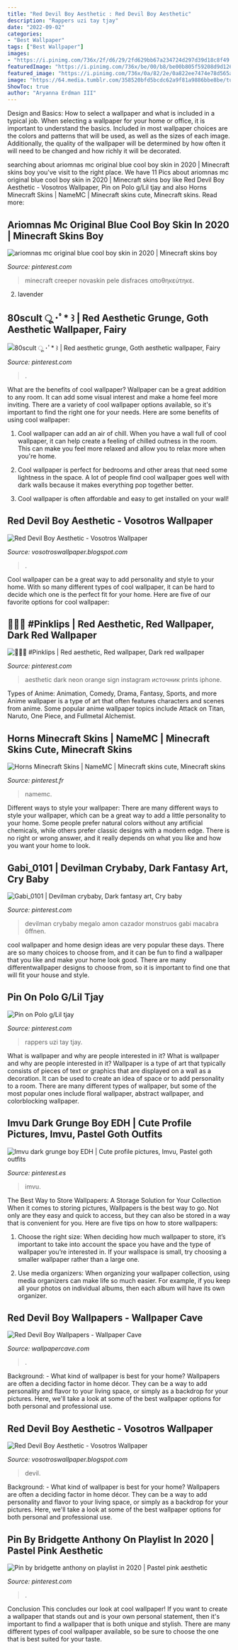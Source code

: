 ```yaml
---
title: "Red Devil Boy Aesthetic : Red Devil Boy Aesthetic"
description: "Rappers uzi tay tjay"
date: "2022-09-02"
categories:
- "Best Wallpaper"
tags: ["Best Wallpaper"]
images:
- "https://i.pinimg.com/736x/2f/d6/29/2fd629bb67a234724d297d39d18c8f49.jpg"
featuredImage: "https://i.pinimg.com/736x/be/00/b8/be00b805f59208d9d126c3626f4af40f.jpg"
featured_image: "https://i.pinimg.com/736x/0a/82/2e/0a822ee7474e78d565aede91f6d6de57.jpg"
image: "https://64.media.tumblr.com/358520bfd5bcdc62a9f81a9886bbe8be/tumblr_pqmysjBqwl1vdn8vl_1280.jpg"
ShowToc: true
author: "Aryanna Erdman III"
---
```



Design and Basics: How to select a wallpaper and what is included in a typical job.
When selecting a wallpaper for your home or office, it is important to understand the basics. Included in most wallpaper choices are the colors and patterns that will be used, as well as the sizes of each image. Additionally, the quality of the wallpaper will be determined by how often it will need to be changed and how richly it will be decorated.

	

		
searching about ariomnas mc original blue cool boy skin in 2020 | Minecraft skins boy you've visit to the right place. We have 11 Pics about ariomnas mc original blue cool boy skin in 2020 | Minecraft skins boy like Red Devil Boy Aesthetic - Vosotros Wallpaper, Pin on Polo g/Lil tjay and also Horns Minecraft Skins | NameMC | Minecraft skins cute, Minecraft skins. Read more:
		
    
## Ariomnas Mc Original Blue Cool Boy Skin In 2020 | Minecraft Skins Boy

<img loading=lazy src="https://i.pinimg.com/736x/c6/86/a3/c686a35d3db28650fc796eb80122e966.jpg" onerror="this.onerror=null;this.src='https://tse4.mm.bing.net/th?id=OIP.h1csq-kfA0e5OHaPF2JUgwAAAA&amp;pid=15.1';" alt="ariomnas mc original blue cool boy skin in 2020 | Minecraft skins boy">

_Source: pinterest.com_

>minecraft creeper novaskin pele disfraces αποθηκεύτηκε. 

	

2. lavender 

    
## 80scult ू ･ﾟ* ꒱ | Red Aesthetic Grunge, Goth Aesthetic Wallpaper, Fairy

<img loading=lazy src="https://i.pinimg.com/736x/2f/d6/29/2fd629bb67a234724d297d39d18c8f49.jpg" onerror="this.onerror=null;this.src='https://tse2.mm.bing.net/th?id=OIP.bnIobIj4pNbwuJbWcn7RGwHaNI&amp;pid=15.1';" alt="80scult ू ･ﾟ* ꒱ | Red aesthetic grunge, Goth aesthetic wallpaper, Fairy">

_Source: pinterest.com_

>. 

	

What are the benefits of cool wallpaper?
Wallpaper can be a great addition to any room. It can add some visual interest and make a home feel more inviting. There are a variety of cool wallpaper options available, so it's important to find the right one for your needs. Here are some benefits of using cool wallpaper: 
1. Cool wallpaper can add an air of chill. When you have a wall full of cool wallpaper, it can help create a feeling of chilled outness in the room. This can make you feel more relaxed and allow you to relax more when you're home. 

2. Cool wallpaper is perfect for bedrooms and other areas that need some lightness in the space. A lot of people find cool wallpaper goes well with dark walls because it makes everything pop together better. 

3. Cool wallpaper is often affordable and easy to get installed on your wall!

    
## Red Devil Boy Aesthetic - Vosotros Wallpaper

<img loading=lazy src="https://64.media.tumblr.com/358520bfd5bcdc62a9f81a9886bbe8be/tumblr_pqmysjBqwl1vdn8vl_1280.jpg" onerror="this.onerror=null;this.src='https://tse4.mm.bing.net/th?id=OIP.3OfMhaVGC1U6HM4zUwholwHaHa&amp;pid=15.1';" alt="Red Devil Boy Aesthetic - Vosotros Wallpaper">

_Source: vosotroswallpaper.blogspot.com_

>. 

	

Cool wallpaper can be a great way to add personality and style to your home. With so many different types of cool wallpaper, it can be hard to decide which one is the perfect fit for your home. Here are five of our favorite options for cool wallpaper: 

    
## 💋💋💋 #Pinklips | Red Aesthetic, Red Wallpaper, Dark Red Wallpaper

<img loading=lazy src="https://i.pinimg.com/736x/be/00/b8/be00b805f59208d9d126c3626f4af40f.jpg" onerror="this.onerror=null;this.src='https://tse1.mm.bing.net/th?id=OIP.m_r0_LmsMx19qskP4ecFJAHaNK&amp;pid=15.1';" alt="💋💋💋 #Pinklips | Red aesthetic, Red wallpaper, Dark red wallpaper">

_Source: pinterest.com_

>aesthetic dark neon orange sign instagram источник prints iphone. 

	

Types of Anime: Animation, Comedy, Drama, Fantasy, Sports, and more
Anime wallpaper is a type of art that often features characters and scenes from anime. Some popular anime wallpaper topics include Attack on Titan, Naruto, One Piece, and Fullmetal Alchemist.

    
## Horns Minecraft Skins | NameMC | Minecraft Skins Cute, Minecraft Skins

<img loading=lazy src="https://i.pinimg.com/736x/95/af/25/95af2582f8c1892ae20befce85d39656.jpg" onerror="this.onerror=null;this.src='https://tse4.mm.bing.net/th?id=OIP.A2HMJh5cKBlDYWvfDu4H1wAAAA&amp;pid=15.1';" alt="Horns Minecraft Skins | NameMC | Minecraft skins cute, Minecraft skins">

_Source: pinterest.fr_

>namemc. 

	

Different ways to style your wallpaper:
There are many different ways to style your wallpaper, which can be a great way to add a little personality to your home. Some people prefer natural colors without any artificial chemicals, while others prefer classic designs with a modern edge. There is no right or wrong answer, and it really depends on what you like and how you want your home to look.

    
## Gabi_0101 | Devilman Crybaby, Dark Fantasy Art, Cry Baby

<img loading=lazy src="https://i.pinimg.com/736x/ff/42/b6/ff42b6be8f9dab79a9b10fb7600b8c78.jpg" onerror="this.onerror=null;this.src='https://tse1.mm.bing.net/th?id=OIP.Ov7WQbj4wru6yfLdu2-gIwHaLH&amp;pid=15.1';" alt="Gabi_0101 | Devilman crybaby, Dark fantasy art, Cry baby">

_Source: pinterest.com_

>devilman crybaby megalo amon cazador monstruos gabi macabra öffnen. 

	

cool wallpaper and home design ideas are very popular these days. There are so many choices to choose from, and it can be fun to find a wallpaper that you like and make your home look good. There are many differentwallpaper designs to choose from, so it is important to find one that will fit your house and style.

    
## Pin On Polo G/Lil Tjay

<img loading=lazy src="https://i.pinimg.com/736x/ee/0d/c1/ee0dc10c9c0ead4d8c8109491d577b40.jpg" onerror="this.onerror=null;this.src='https://tse2.mm.bing.net/th?id=OIP.iRwBR0s5J7xddIzkpJhCTAHaKn&amp;pid=15.1';" alt="Pin on Polo g/Lil tjay">

_Source: pinterest.com_

>rappers uzi tay tjay. 

	

What is wallpaper and why are people interested in it?
What is wallpaper and why are people interested in it?
Wallpaper is a type of art that typically consists of pieces of text or graphics that are displayed on a wall as a decoration. It can be used to create an idea of space or to add personality to a room. There are many different types of wallpaper, but some of the most popular ones include floral wallpaper, abstract wallpaper, and colorblocking wallpaper.

    
## Imvu Dark Grunge Boy EDH | Cute Profile Pictures, Imvu, Pastel Goth Outfits

<img loading=lazy src="https://i.pinimg.com/736x/0a/82/2e/0a822ee7474e78d565aede91f6d6de57.jpg" onerror="this.onerror=null;this.src='https://tse2.mm.bing.net/th?id=OIP.khsUs8NDuxMlpFr6u21ywQHaKC&amp;pid=15.1';" alt="Imvu dark grunge boy EDH | Cute profile pictures, Imvu, Pastel goth outfits">

_Source: pinterest.es_

>imvu. 

	

The Best Way to Store Wallpapers: A Storage Solution for Your Collection
When it comes to storing pictures, Wallpapers is the best way to go. Not only are they easy and quick to access, but they can also be stored in a way that is convenient for you. Here are five tips on how to store wallpapers:
1) Choose the right size: When deciding how much wallpaper to store, it’s important to take into account the space you have and the type of wallpaper you’re interested in. If your wallspace is small, try choosing a smaller wallpaper rather than a large one.

2) Use media organizers: When organizing your wallpaper collection, using media organizers can make life so much easier. For example, if you keep all your photos on individual albums, then each album will have its own organizer.

    
## Red Devil Boy Wallpapers - Wallpaper Cave

<img loading=lazy src="https://wallpapercave.com/wp/wp9708071.jpg" onerror="this.onerror=null;this.src='https://tse2.mm.bing.net/th?id=OIP.Tygve3miL9NyPy7X6YVCRAHaQC&amp;pid=15.1';" alt="Red Devil Boy Wallpapers - Wallpaper Cave">

_Source: wallpapercave.com_

>. 

	

Background: - What kind of wallpaper is best for your home?
Wallpapers are often a deciding factor in home décor. They can be a way to add personality and flavor to your living space, or simply as a backdrop for your pictures. Here, we'll take a look at some of the best wallpaper options for both personal and professional use.

    
## Red Devil Boy Aesthetic - Vosotros Wallpaper

<img loading=lazy src="https://lookaside.fbsbx.com/lookaside/crawler/media/?media_id=104461650912440" onerror="this.onerror=null;this.src='https://tse3.mm.bing.net/th?id=OIP.AGxuW8__NxUfWgWf02bx7gAAAA&amp;pid=15.1';" alt="Red Devil Boy Aesthetic - Vosotros Wallpaper">

_Source: vosotroswallpaper.blogspot.com_

>devil. 

	

Background: - What kind of wallpaper is best for your home?
Wallpapers are often a deciding factor in home décor. They can be a way to add personality and flavor to your living space, or simply as a backdrop for your pictures. Here, we'll take a look at some of the best wallpaper options for both personal and professional use.

    
## Pin By Bridgette Anthony On Playlist In 2020 | Pastel Pink Aesthetic

<img loading=lazy src="https://i.pinimg.com/736x/a5/78/d9/a578d98cf08a3a3acc3d6555c3898c15.jpg" onerror="this.onerror=null;this.src='https://tse2.mm.bing.net/th?id=OIP.8dCk3Yas9UcNc-Aeu6CDQwAAAA&amp;pid=15.1';" alt="Pin by bridgette anthony on playlist in 2020 | Pastel pink aesthetic">

_Source: pinterest.com_

>. 

	

Conclusion
This concludes our look at cool wallpaper! If you want to create a wallpaper that stands out and is your own personal statement, then it's important to find a wallpaper that is both unique and stylish. There are many different types of cool wallpaper available, so be sure to choose the one that is best suited for your taste.

